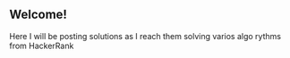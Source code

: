 ## Welcome!

Here I will be posting solutions as I reach them solving varios algo rythms from HackerRank
